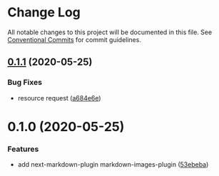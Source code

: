 # Change Log

All notable changes to this project will be documented in this file.
See [Conventional Commits](https://conventionalcommits.org) for commit guidelines.

## [0.1.1](https://github.com/bongnv/markdown-loader/compare/@bongnv/markdown-images-plugin@0.1.0...@bongnv/markdown-images-plugin@0.1.1) (2020-05-25)


### Bug Fixes

* resource request ([a684e6e](https://github.com/bongnv/markdown-loader/commit/a684e6e61b27c64eacedd91c7d5ffeedfc7d9206))





<a name="0.1.0"></a>
# 0.1.0 (2020-05-25)


### Features

* add next-markdown-plugin markdown-images-plugin ([53ebeba](https://github.com/bongnv/markdown-loader/commit/53ebeba))
